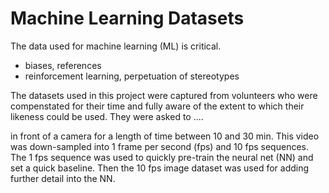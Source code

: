 # Machine Learning Datasets

The data used for machine learning (ML) is critical.

 - biases, references
 - reinforcement learning, perpetuation of stereotypes


The datasets used in this project were captured from volunteers who were compenstated for their time and fully aware of the extent to which their likeness could be used. They were asked to ....


in front of a camera for a length of time between 10 and 30 min. This video was down-sampled into 1 frame per second (fps) and 10 fps sequences. The 1 fps sequence was used to quickly pre-train the neural net (NN) and set a quick baseline. Then the 10 fps image dataset was used for adding further detail into the NN.

